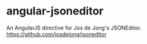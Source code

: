 angular-jsoneditor
==================

An AngularJS directive for Jos de Jong's JSONEditor. https://github.com/josdejong/jsoneditor
